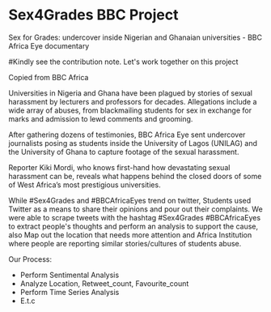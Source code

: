 # Sex4Grades BBC Project
Sex for Grades: undercover inside Nigerian and Ghanaian universities - BBC Africa Eye documentary

#Kindly see the contribution note. 
Let's work together on this project

Copied from BBC Africa

Universities in Nigeria and Ghana have been plagued by stories of sexual harassment by lecturers and professors for decades. Allegations include a wide array of abuses, from blackmailing students for sex in exchange for marks and admission to lewd comments and grooming.
 
After gathering dozens of testimonies, BBC Africa Eye sent undercover journalists posing as students inside the University of Lagos (UNILAG) and the University of Ghana to capture footage of the sexual harassment.  
 
Reporter Kiki Mordi, who knows first-hand how devastating sexual harassment can be, reveals what happens behind the closed doors of some of West Africa’s most prestigious universities.


While #Sex4Grades and #BBCAfricaEyes trend on twitter, Students used Twitter as a means to share their opinions and pour out their complaints. We were able to scrape tweets with the hashtag #Sex4Grades #BBCAfricaEyes to extract people's thoughts and perform an analysis to support the cause, also Map out the location that needs more attention and Africa Institution where people are reporting similar stories/cultures of students abuse.


Our Process:
- Perform Sentimental Analysis 
- Analyze Location, Retweet_count, Favourite_count
- Perform Time Series Analysis
- E.t.c
